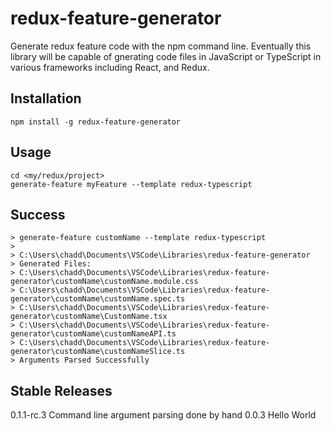 # redux-feature-generator
Generate redux feature code with the npm command line. Eventually this library will be capable of gnerating code files in JavaScript or TypeScript in various frameworks including React, and Redux.

## Installation
`npm install -g redux-feature-generator`

## Usage
```{bash}
cd <my/redux/project>
generate-feature myFeature --template redux-typescript
```

## Success
```
> generate-feature customName --template redux-typescript
>
> C:\Users\chadd\Documents\VSCode\Libraries\redux-feature-generator
> Generated Files:
> C:\Users\chadd\Documents\VSCode\Libraries\redux-feature-generator\customName\customName.module.css
> C:\Users\chadd\Documents\VSCode\Libraries\redux-feature-generator\customName\customName.spec.ts
> C:\Users\chadd\Documents\VSCode\Libraries\redux-feature-generator\customName\CustomName.tsx
> C:\Users\chadd\Documents\VSCode\Libraries\redux-feature-generator\customName\customNameAPI.ts
> C:\Users\chadd\Documents\VSCode\Libraries\redux-feature-generator\customName\customNameSlice.ts
> Arguments Parsed Successfully
```

## Stable Releases
0.1.1-rc.3 Command line argument parsing done by hand
0.0.3 Hello World